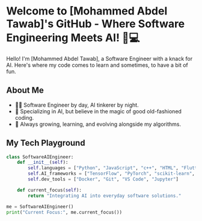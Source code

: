 # Welcome to [Mohammed Abdel Tawab]'s GitHub - Where Software Engineering Meets AI! 🤖💻

Hello! I'm [Mohammed Abdel Tawab], a Software Engineer with a knack for AI. Here's where my code comes to learn and sometimes, to have a bit of fun.

## About Me

- 👨‍💻 Software Engineer by day, AI tinkerer by night.
- 🧠 Specializing in AI, but believe in the magic of good old-fashioned coding.
- 🌱 Always growing, learning, and evolving alongside my algorithms.

## My Tech Playground

```python
class SoftwareAIEngineer:
    def __init__(self):
        self.languages = ["Python", "JavaScript", "c++", "HTML", "Flutter"]
        self.AI_frameworks = ["TensorFlow", "PyTorch", "scikit-learn", "Keras"]
        self.dev_tools = ["Docker", "Git", "VS Code", "Jupyter"]

    def current_focus(self):
        return "Integrating AI into everyday software solutions."

me = SoftwareAIEngineer()
print("Current Focus:", me.current_focus())

